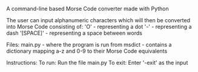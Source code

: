 A command-line based Morse Code converter made with Python

The user can input alphanumeric characters which will then be converted into Morse Code consisting of:
'O' - representing a dot
'-' - representing a dash
'[SPACE]' - representing a space between words

Files:
main.py - where the program is run from
msdict - contains a dictionary mapping a-z and 0-9 to their Morse Code equivalents

Instructions:
To run: Run the file main.py
To exit: Enter '-exit' as the input
